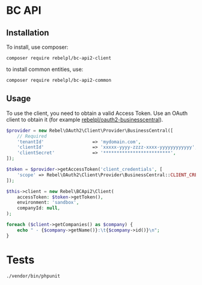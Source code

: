 # BC API

## Installation

To install, use composer:

```
composer require rebelpl/bc-api2-client
```

to install common entities, use:
```
composer require rebelpl/bc-api2-common
```

## Usage

To use the client, you need to obtain a valid Access Token.
Use an OAuth client to obtain it (for example [rebelpl/oauth2-businesscentral](https://github.com/rebelpl/oauth2-businesscentral)).

```php
$provider = new Rebel\OAuth2\Client\Provider\BusinessCentral([
    // Required
    'tenantId'                  => 'mydomain.com',
    'clientId'                  => 'xxxxx-yyyy-zzzz-xxxx-yyyyyyyyyyyy',
    'clientSecret'              => '*************************',
]);

$token = $provider->getAccessToken('client_credentials', [
    'scope' => Rebel\OAuth2\Client\Provider\BusinessCentral::CLIENT_CREDENTIALS_SCOPE
]);

$this->client = new Rebel\BCApi2\Client(
    accessToken: $token->getToken(),
    environment: 'sandbox',
    companyId: null,
);

foreach ($client->getCompanies() as $company) {
    echo " - {$company->getName()}:\t{$company->id()}\n";
}
```

# Tests
```
./vendor/bin/phpunit
```
